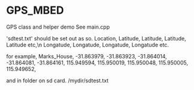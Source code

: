 # GPS_MBED
GPS class and helper demo
See main.cpp

'sdtest.txt' should be set out as so.
Location, 
Latitude, Latitude, Latitude, Latitude etc,\n
Longatude, Longatude, Longatude, Longatude etc.

for example,
Marks_House, 
-31.863979, -31.863923, -31.864014, -31.864081, -31.864161,
115.949594, 115.950019, 115.950048, 115.950005, 115.949652,

and in folder on sd card.
/mydir/sdtest.txt
